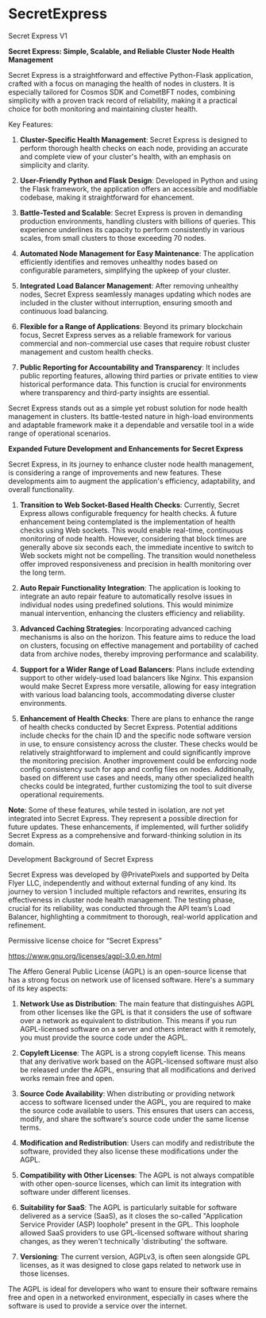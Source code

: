 # SecretExpress

Secret Express V1

**Secret Express: Simple, Scalable, and Reliable Cluster Node Health Management**

Secret Express is a straightforward and effective Python-Flask application, crafted with a focus on managing the health of nodes in clusters. It is especially tailored for Cosmos SDK and CometBFT nodes, combining simplicity with a proven track record of reliability, making it a practical choice for both monitoring and maintaining cluster health.

Key Features:

1. **Cluster-Specific Health Management**: Secret Express is designed to perform thorough health checks on each node, providing an accurate and complete view of your cluster's health, with an emphasis on simplicity and clarity.

2. **User-Friendly Python and Flask Design**: Developed in Python and using the Flask framework, the application offers an accessible and modifiable codebase, making it straightforward for ehancement.

3. **Battle-Tested and Scalable**: Secret Express is proven in demanding production environments, handling clusters with billions of queries. This experience underlines its capacity to perform consistently in various scales, from small clusters to those exceeding 70 nodes.

4. **Automated Node Management for Easy Maintenance**: The application efficiently identifies and removes unhealthy nodes based on configurable parameters, simplifying the upkeep of your cluster.

5. **Integrated Load Balancer Management**: After removing unhealthy nodes, Secret Express seamlessly manages updating which nodes are included in the cluster without interruption, ensuring smooth and continuous load balancing.

6. **Flexible for a Range of Applications**: Beyond its primary blockchain focus, Secret Express serves as a reliable framework for various commercial and non-commercial use cases that require robust cluster management and custom health checks.

7. **Public Reporting for Accountability and Transparency**: It includes public reporting features, allowing third parties or private entities to view historical performance data. This function is crucial for environments where transparency and third-party insights are essential.

Secret Express stands out as a simple yet robust solution for node health management in clusters. Its battle-tested nature in high-load environments and adaptable framework make it a dependable and versatile tool in a wide range of operational scenarios.

**Expanded Future Development and Enhancements for Secret Express**

Secret Express, in its journey to enhance cluster node health management, is considering a range of improvements and new features. These developments aim to augment the application's efficiency, adaptability, and overall functionality.

1. **Transition to Web Socket-Based Health Checks**: Currently, Secret Express allows configurable frequency for health checks. A future enhancement being contemplated is the implementation of health checks using Web sockets. This would enable real-time, continuous monitoring of node health. However, considering that block times are generally above six seconds each, the immediate incentive to switch to Web sockets might not be compelling. The transition would nonetheless offer improved responsiveness and precision in health monitoring over the long term.

2. **Auto Repair Functionality Integration**: The application is looking to integrate an auto repair feature to automatically resolve issues in individual nodes using predefined solutions. This would minimize manual intervention, enhancing the clusters efficiency and reliability.

3. **Advanced Caching Strategies**: Incorporating advanced caching mechanisms is also on the horizon. This feature aims to reduce the load on clusters, focusing on effective management and portability of cached data from archive nodes, thereby improving performance and scalability.

4. **Support for a Wider Range of Load Balancers**: Plans include extending support to other widely-used load balancers like Nginx. This expansion would make Secret Express more versatile, allowing for easy integration with various load balancing tools, accommodating diverse cluster environments.

5. **Enhancement of Health Checks**: There are plans to enhance the range of health checks conducted by Secret Express. Potential additions include checks for the chain ID and the specific node software version in use, to ensure consistency across the cluster. These checks would be relatively straightforward to implement and could significantly improve the monitoring precision. Another improvement could be enforcing node config consistency such for app and config files on nodes. Additionally, based on different use cases and needs, many other specialized health checks could be integrated, further customizing the tool to suit diverse operational requirements.

**Note**: Some of these features, while tested in isolation, are not yet integrated into Secret Express. They represent a possible direction for future updates. These enhancements, if implemented, will further solidify Secret Express as a comprehensive and forward-thinking solution in its domain.


Development Background of Secret Express

Secret Express was developed by @PrivatePixels and supported by Delta Flyer LLC, independently and without external funding of any kind. Its journey to version 1 included multiple refactors and rewrites, ensuring its effectiveness in cluster node health management. The testing phase, crucial for its reliability, was conducted through the API team’s Load Balancer, highlighting a commitment to thorough, real-world application and refinement.

Permissive license choice for “Secret Express” 

https://www.gnu.org/licenses/agpl-3.0.en.html

The Affero General Public License (AGPL) is an open-source license that has a strong focus on network use of licensed software. Here's a summary of its key aspects:

1. **Network Use as Distribution**: The main feature that distinguishes AGPL from other licenses like the GPL is that it considers the use of software over a network as equivalent to distribution. This means if you run AGPL-licensed software on a server and others interact with it remotely, you must provide the source code under the AGPL.

2. **Copyleft License**: The AGPL is a strong copyleft license. This means that any derivative work based on the AGPL-licensed software must also be released under the AGPL, ensuring that all modifications and derived works remain free and open.

3. **Source Code Availability**: When distributing or providing network access to software licensed under the AGPL, you are required to make the source code available to users. This ensures that users can access, modify, and share the software's source code under the same license terms.

4. **Modification and Redistribution**: Users can modify and redistribute the software, provided they also license these modifications under the AGPL.

5. **Compatibility with Other Licenses**: The AGPL is not always compatible with other open-source licenses, which can limit its integration with software under different licenses.

6. **Suitability for SaaS**: The AGPL is particularly suitable for software delivered as a service (SaaS), as it closes the so-called "Application Service Provider (ASP) loophole" present in the GPL. This loophole allowed SaaS providers to use GPL-licensed software without sharing changes, as they weren't technically 'distributing' the software.

7. **Versioning**: The current version, AGPLv3, is often seen alongside GPL licenses, as it was designed to close gaps related to network use in those licenses.

The AGPL is ideal for developers who want to ensure their software remains free and open in a networked environment, especially in cases where the software is used to provide a service over the internet.
